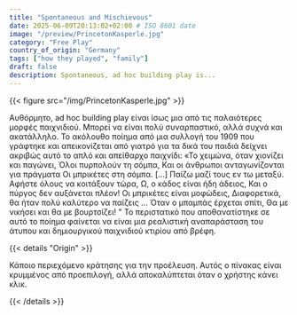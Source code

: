 ```yaml
---
title: "Spontaneous and Mischievous"
date: 2025-06-09T20:13:02+02:00 # ISO 8601 date
image: "/preview/PrincetonKasperle.jpg"
category: "Free Play"
country_of_origin: "Germany"
tags: ["how they played", "family"]
draft: false
description: Spontaneous, ad hoc building play is...
---
```




{{< figure src="/img/PrincetonKasperle.jpg" >}}

Αυθόρμητο, ad hoc building play είναι ίσως μια από τις παλαιότερες μορφές παιχνιδιού. Μπορεί να είναι πολύ συναρπαστικό, αλλά συχνά και ακατάλληλο. Το ακόλουθο ποίημα από μια συλλογή του 1909 που γράφτηκε και απεικονίζεται από γιατρό για τα δικά του παιδιά δείχνει ακριβώς αυτό το απλό και απείθαρχο παιχνίδι:
«Το χειμώνα, όταν χιονίζει και παγώνει,
Όλοι πυρπολούν τη σόμπα,
Και οι άνθρωποι ανταγωνίζονται για πράγματα
Οι μπρικέτες στη σόμπα.
[...]
Παίζω μαζί τους εν τω μεταξύ.
Αφήστε όλους να κοιτάξουν τώρα,
Ω, ο κάδος είναι ήδη άδειος,
Και ο πύργος δεν αυξάνεται πλέον!
Οι μπρικέτες είναι μοφώδεις, 
Διαφορετικά, θα ήταν πολύ καλύτερο να παίζεις ...
Όταν ο μπαμπάς έρχεται σπίτι,
Θα με νικήσει και θα με βουρτσίζει! "
Το περιστατικό που αποθανατίστηκε σε αυτό το ποίημα φαίνεται να είναι μια ρεαλιστική αναπαράσταση του άτυπου και δημιουργικού παιχνιδιού κτιρίου από βρέφη.

{{< details "Origin" >}}

Κάποιο περιεχόμενο κράτησης για την προέλευση. Αυτός ο πίνακας είναι κρυμμένος από προεπιλογή, αλλά αποκαλύπτεται όταν ο χρήστης κάνει κλικ.

{{< /details >}}

